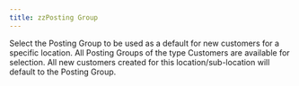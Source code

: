 ```yaml
---
title: zzPosting Group
---
```



Select the Posting Group to be used as a default for new customers for  a specific location. All Posting Groups of the type Customers are available  for selection. All new customers created for this location/sub-location  will default to the Posting Group.
